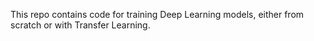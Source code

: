 This repo contains code for training Deep Learning models, either from scratch or with Transfer Learning.
